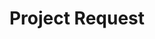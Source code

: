 ---
title: "Project Request"
description: "Contact Cakewalk Design with your project requests"
draft: false
---